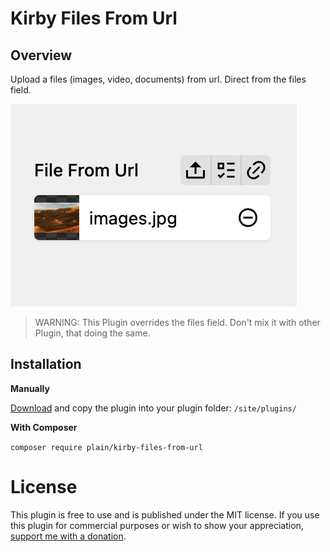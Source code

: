 # Kirby Files From Url

## Overview

Upload a files (images, video, documents) from url. Direct from the files field.

![Files From Url](./.github/screenshot.png)

> WARNING: This Plugin overrides the files field. Don't mix it with other Plugin, that doing the same.

## Installation

**Manually**

[Download](https://github.com/plain-solutions-gmbh/kirby-files-from-url) and copy the plugin into your plugin folder: `/site/plugins/`

**With Composer**

`composer require plain/kirby-files-from-url`

# License

This plugin is free to use and is published under the MIT license. If you use this plugin for commercial purposes or wish to show your appreciation, [support me with a donation](https://www.paypal.com/donate/?hosted_button_id=9F58LDZYW763W).
